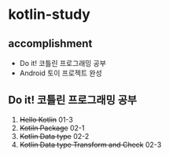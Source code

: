 # kotlin-study

## accomplishment
 - Do it! 코틀린 프로그래밍 공부 
 - Android 토이 프로젝트 완성

## Do it! 코틀린 프로그래밍 공부
 1. ~~Hello Kotlin~~ 01-3
 2. ~~Kotiln Package~~ 02-1
 3. ~~Kotlin Data type~~ 02-2
 4. ~~Kotlin Data type Transform and Check~~ 02-3